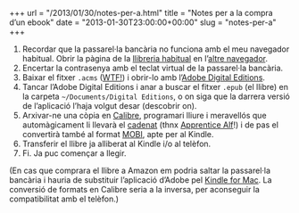 +++
url = "/2013/01/30/notes-per-a.html"
title = "Notes per a la compra d’un ebook"
date = "2013-01-30T23:00:00+00:00"
slug = "notes-per-a"
+++

1. Recordar que la passarel·la bancària no funciona amb el meu navegador habitual. Obrir la pàgina de la [llibreria habitual](http://www.laie.es/) en l’[altre navegador](http://www.mozilla.org/firefox/).
2. Encertar la contrasenya amb el teclat virtual de la passarel·la bancària.
3. Baixar el fitxer `.acms` ([WTF!](http://wiki.mobileread.com/wiki/ACSM)) i obrir-lo amb l’[Adobe Digital Editions](http://wiki.mobileread.com/wiki/Adobe_Digital_Editions).
4. Tancar l’Adobe Digital Editions i anar a buscar el fitxer `.epub` (el llibre) en la carpeta `~/Documents/Digital Editions`, o on siga que la darrera versió de l’aplicació l’haja volgut desar (descobrir on).
5. Arxivar-ne una còpia en [Calibre](http://calibre-ebook.com/), programari lliure i meravellós que automàgicament li llevarà el [cadenat](http://ca.wikipedia.org/wiki/Gesti%C3%B3_de_drets_digitals) (thnx [Apprentice Alf](http://apprenticealf.wordpress.com/)!) i de pas el convertirà també al format [MOBI](http://wiki.mobileread.com/wiki/MOBI), apte per al Kindle.
6. Transferir el llibre ja alliberat al Kindle i/o al telèfon.
7. Fi. Ja puc començar a llegir.

(En cas que comprara el llibre a Amazon em podria saltar la passarel·la bancària i hauria de substituir l’aplicació d’Adobe pel [Kindle for Mac](http://wiki.mobileread.com/wiki/Kindle_for_PC). La conversió de formats en Calibre seria a la inversa, per aconseguir la compatibilitat amb el telèfon.)